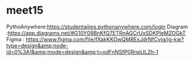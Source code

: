 # meet15
PythoAnywhere:https://studentaijies.pythonanywhere.com/login Diagram :https://app.diagrams.net/#G10Y09BnKfQ7ETRnAGCrUxSDKPleMZOGkT                                                Figma : https://www.figma.com/file/fXakKKOwQM8ExJdrNfCvjg/ig-kw?type=design&amp;node-id=0%3A1&amp;mode=design&amp;t=odFnNSfP0RnpUL2h-1
